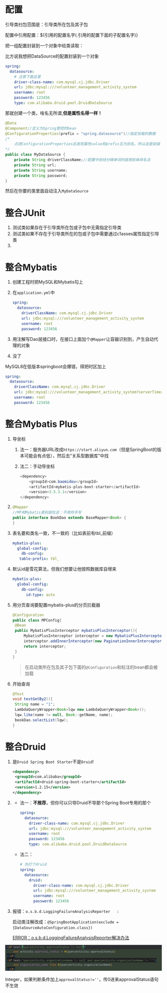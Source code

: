 # 配置

引导类扫包范围是：引导类所在包及其子包

配置中引用配置：${引用的配置名字(.引用的配置下面的子配置名字)}



把一组配置封装到一个对象中给类读取：

比方说我想把DataSource的配置封装到一个对象

```yaml
spring:
  datasource:
    # 注意下面这里
    driver-class-name: com.mysql.cj.jdbc.Driver
    url: jdbc:mysql:///volunteer_management_activity_system
    username: root
    password: 123456
    type: com.alibaba.druid.pool.DruidDataSource
```

那就创建一个类，啥名无所谓,**但是属性名得一样！**

```java
@Data
@Component//定义为Spring管控的bean
@ConfigurationProperties(prefix = "spring.datasource")//指定加载的数据
/*
	点进ConfigurationProperties后发现属性value和prefix互为别名，所以这是前缀
*/
public class MyDataSource {
    private String driverClassName;//配置中划线分隔单词的就用驼峰命名法
	private String url;
	private String username;
	private String password;
}
```

然后在你要的类里面自动注入`MyDataSource`



# 整合JUnit

1. 测试类如果存在于引导类所在包或子包中无需指定引导类
2. 测试类如果不存在于引导类所在的包或子包中需要通过c1asses属性指定引导类
3. 

# 整合Mybatis

1. 创建工程时把MySQL和Mybatis勾上

2. 在`application.yml`中

   ```yaml
   spring:
     datasource:
       driverClassName: com.mysql.cj.jdbc.Driver
       url: jdbc:mysql:///volunteer_management_activity_system
       username: root
       password: 123456
   ```

3. 用注解写Dao层接口时，在接口上面加个`@Mapper`让容器识别到，产生自动代理的对象

4. 没了

MySQL8在低版本springboot会爆错，得把时区加上

```yaml
spring:
  datasource:
    driverClassName: com.mysql.cj.jdbc.Driver
    url: jdbc:mysql:///volunteer_management_activity_system?serverTimezone=UTC
    username: root
    password: 123456
```



# 整合Mybatis Plus

1. 导坐标

   1. 法一：服务器URL改成`https://start.aliyun.com`（但是SpringBoot的版本可能会有点低），然后去“关系型数据库”中找

   2. 法二：手动导坐标

      ```java
      <dependency>
          <groupId>com.baomidou</groupId>
          <artifactId>mybatis-plus-boot-starter</artifactId>
          <version>3.5.3.1</version>
      </dependency>
      ```

      

2. ```java
   @Mapper
   //MP和Mybatis差别就在这：不用你手写
   public interface BookDao extends BaseMapper<Book> {
   }
   ```

3. 表名要和类名一致，不一致的（比如表前有tbl_前缀）

   ```yaml
   mybatis-plus: 
     global-config: 
       db-config: 
   	  table-prefix: tbl_
   ```


4. 默认id是雪花算法，但我们想要让他按照数据库自增来

   ```yaml
   mybatis-plus:
     global-config:
       db-config:
         id-type: auto
   ```

5. 用分页查询要配置mybatis-plus的分页拦截器

   ```java
   @Configuration
   public class MPConfig{
   	@Bean
   	public MybatisPlusInterceptor mybatisPlusInterceptor(){
   		MybatisPlusInterceptor interceptor = new MybatisPlusInterceptor();
   		interceptor.addInnerInterceptor(new PaginationInnerInterceptor());
   		return interceptor;
   	}
   }
   ```

   > 在启动类所在包及其子包下面的`@Configuration`和标注的bean都会被加载

6. 开始查询

   ```java
   @Test
   void testGetBy2(){
   	String name = "1";
   	LambdaQueryWrapper<Book>lqw new LambdaQueryWrapper<Book>();
   	lqw.like(name != null, Book::getName, name);
   	bookDao.selectList(lqw);
   }
   ```

   

# 整合Druid

1. 是`Druid Spring Boot Starter`不是`Druid`!

   ```xml
   <dependency>
   	<groupId>com.alibaba</groupId>
   	<artifactId>druid-spring-boot-starter</artifactId>
   	<version>1.2.15</version>
   </dependency>
   ```

   

2. * 法一：**不推荐**，但你可以只导Druid不导那个Spring Boot专用的那个

     ```yaml
     spring:
       datasource:
         driver-class-name: com.mysql.cj.jdbc.Driver
         url: jdbc:mysql:///volunteer_management_activity_system
         username: root
         password: 123456
         type: com.alibaba.druid.pool.DruidDataSource
     ```
     
   * 法二：

     ```yaml
     # 先打个druid
     spring:
       datasource:
         druid:
           driver-class-name: com.mysql.cj.jdbc.Driver
           url: jdbc:mysql:///volunteer_management_activity_system
           username: root
           password: 123456
     ```

3. 报错：`o.s.b.d.LoggingFailureAnalysisReporter   : `

   启动类注解改成：`@SpringBootApplication(exclude = {DataSourceAutoConfiguration.class})`

   [ERROR：o.s.b.d.LoggingFailureAnalysisReporter解决办法](https://blog.csdn.net/qq_37887131/article/details/89705595)

![image-20230211011321999](images/image-20230211011321999.png)

Integer，如果判断条件加上`approvalStatus!=''`，传0进来approvalStatus语句不生效
